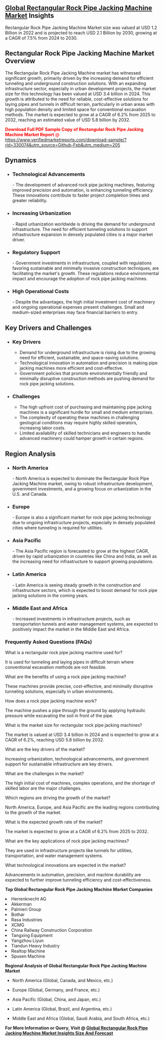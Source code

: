 <h2><a href="https://www.verifiedmarketreports.com/download-sample/?rid=330074&amp;utm_source=Github&amp;utm_medium=205" target="_blank">Global Rectangular Rock Pipe Jacking Machine Market</a> Insights</h2><p>Rectangular Rock Pipe Jacking Machine Market size was valued at USD 1.2 Billion in 2022 and is projected to reach USD 2.1 Billion by 2030, growing at a CAGR of 7.5% from 2024 to 2030.</p><p> <h2>Rectangular Rock Pipe Jacking Machine Market Overview</h2> <p>The Rectangular Rock Pipe Jacking Machine market has witnessed significant growth, primarily driven by the increasing demand for efficient tunneling and underground construction solutions. With an expanding infrastructure sector, especially in urban development projects, the market size for this technology has been valued at USD 3.4 billion in 2024. This growth is attributed to the need for reliable, cost-effective solutions for laying pipes and tunnels in difficult terrain, particularly in urban areas with high population density and limited space for conventional excavation methods. The market is expected to grow at a CAGR of 6.2% from 2025 to 2032, reaching an estimated value of USD 5.8 billion by 2032.</p> <p><p><span class=""><span style="color: #ff0000;"><strong>Download Full PDF Sample Copy of Rectangular Rock Pipe Jacking Machine Market Report</strong> @ </span><a href="https://www.verifiedmarketreports.com/download-sample/?rid=330074&amp;utm_source=Github-Feb&amp;utm_medium=205" target="_blank">https://www.verifiedmarketreports.com/download-sample/?rid=330074&amp;utm_source=Github-Feb&amp;utm_medium=205</a></span></p></p> <h2>Dynamics</h2> <ul> <li><h3>Technological Advancements</h3> - The development of advanced rock pipe jacking machines, featuring improved precision and automation, is enhancing tunneling efficiency. These innovations contribute to faster project completion times and greater reliability.</li> <li><h3>Increasing Urbanization</h3> - Rapid urbanization worldwide is driving the demand for underground infrastructure. The need for efficient tunneling solutions to support infrastructure expansion in densely populated cities is a major market driver.</li> <li><h3>Regulatory Support</h3> - Government investments in infrastructure, coupled with regulations favoring sustainable and minimally invasive construction techniques, are facilitating the market's growth. These regulations reduce environmental impact and encourage the adoption of rock pipe jacking machines.</li> <li><h3>High Operational Costs</h3> - Despite the advantages, the high initial investment cost of machinery and ongoing operational expenses present challenges. Small and medium-sized enterprises may face financial barriers to entry.</li> </ul> <h2>Key Drivers and Challenges</h2> <ul> <li><h3>Key Drivers</h3> <ul> <li>Demand for underground infrastructure is rising due to the growing need for efficient, sustainable, and space-saving solutions.</li> <li>Technological innovation in automation and precision is making pipe jacking machines more efficient and cost-effective.</li> <li>Government policies that promote environmentally friendly and minimally disruptive construction methods are pushing demand for rock pipe jacking solutions.</li> </ul> </li> <li><h3>Challenges</h3> <ul> <li>The high upfront cost of purchasing and maintaining pipe jacking machines is a significant hurdle for small and medium enterprises.</li> <li>The complexity of operating these machines in challenging geological conditions may require highly skilled operators, increasing labor costs.</li> <li>Limited availability of skilled technicians and engineers to handle advanced machinery could hamper growth in certain regions.</li> </ul> </li> </ul> <h2>Region Analysis</h2> <ul> <li><h3>North America</h3> - North America is expected to dominate the Rectangular Rock Pipe Jacking Machine market, owing to robust infrastructure development, government investments, and a growing focus on urbanization in the U.S. and Canada.</li> <li><h3>Europe</h3> - Europe is also a significant market for rock pipe jacking technology due to ongoing infrastructure projects, especially in densely populated cities where tunneling is required for utilities.</li> <li><h3>Asia Pacific</h3> - The Asia Pacific region is forecasted to grow at the highest CAGR, driven by rapid urbanization in countries like China and India, as well as the increasing need for infrastructure to support growing populations.</li> <li><h3>Latin America</h3> - Latin America is seeing steady growth in the construction and infrastructure sectors, which is expected to boost demand for rock pipe jacking solutions in the coming years.</li> <li><h3>Middle East and Africa</h3> - Increased investments in infrastructure projects, such as transportation tunnels and water management systems, are expected to positively impact the market in the Middle East and Africa.</li> </ul> <h3>Frequently Asked Questions (FAQs)</h3> <p>What is a rectangular rock pipe jacking machine used for?</p> <p>It is used for tunneling and laying pipes in difficult terrain where conventional excavation methods are not feasible.</p> <p>What are the benefits of using a rock pipe jacking machine?</p> <p>These machines provide precise, cost-effective, and minimally disruptive tunneling solutions, especially in urban environments.</p> <p>How does a rock pipe jacking machine work?</p> <p>The machine pushes a pipe through the ground by applying hydraulic pressure while excavating the soil in front of the pipe.</p> <p>What is the market size for rectangular rock pipe jacking machines?</p> <p>The market is valued at USD 3.4 billion in 2024 and is expected to grow at a CAGR of 6.2%, reaching USD 5.8 billion by 2032.</p> <p>What are the key drivers of the market?</p> <p>Increasing urbanization, technological advancements, and government support for sustainable infrastructure are key drivers.</p> <p>What are the challenges in the market?</p> <p>The high initial cost of machines, complex operations, and the shortage of skilled labor are the major challenges.</p> <p>Which regions are driving the growth of the market?</p> <p>North America, Europe, and Asia Pacific are the leading regions contributing to the growth of the market.</p> <p>What is the expected growth rate of the market?</p> <p>The market is expected to grow at a CAGR of 6.2% from 2025 to 2032.</p> <p>What are the key applications of rock pipe jacking machines?</p> <p>They are used in infrastructure projects like tunnels for utilities, transportation, and water management systems.</p> <p>What technological innovations are expected in the market?</p> <p>Advancements in automation, precision, and machine durability are expected to further improve tunneling efficiency and cost-effectiveness.</p> </p><p><strong>Top Global Rectangular Rock Pipe Jacking Machine Market Companies</strong></p><div data-test-id=""><p><li>Herrenknecht AG</li><li> Akkerman</li><li> Palmieri Group</li><li> Bothar</li><li> Rasa Industries</li><li> XCMG</li><li> China Railway Construction Corporation</li><li> Tangxing Equipment</li><li> Yangzhou Liyun</li><li> Tiandun Heavy Industry</li><li> Realtop Machine</li><li> Spusen Machine</li></p><div><strong>Regional Analysis of&nbsp;Global Rectangular Rock Pipe Jacking Machine Market</strong></div><ul><li dir="ltr"><p dir="ltr">North America&nbsp;(Global, Canada, and Mexico, etc.)</p></li><li dir="ltr"><p dir="ltr">Europe (Global, Germany, and France, etc.)</p></li><li dir="ltr"><p dir="ltr">Asia Pacific&nbsp;(Global, China, and Japan, etc.)</p></li><li dir="ltr"><p dir="ltr">Latin America&nbsp;(Global, Brazil, and Argentina, etc.)</p></li><li dir="ltr">Middle East and Africa&nbsp;(Global, Saudi Arabia, and South Africa, etc.)</li></ul><p><strong>For More Information or Query, Visit @&nbsp;</strong><strong><a href="https://www.verifiedmarketreports.com/product/rectangular-rock-pipe-jacking-machine-market/?utm_source=Github&amp;utm_medium=205" target="_blank">Global Rectangular Rock Pipe Jacking Machine Market Insights Size And Forecast</a></strong></p></div>
